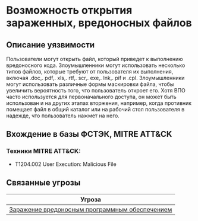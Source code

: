 # Возможность открытия зараженных, вредоносных файлов

## Описание уязвимости
Пользователи могут открыть файл, который приведет к выполнению вредоносного кода. Злоумышленники могут использовать несколько типов файлов, которые требуют от пользователя их выполнения, включая .doc,. pdf,. xls,. rtf,. scr,. exe,. lnk,. pif и .cpl.
Злоумышленники  могут использовать различные формы маскировки файла, чтобы увеличить вероятность того, что пользователь откроет его.
Хотя ВПО часто используется для первоначального доступа, он может быть использован и на других этапах вторжения, например, когда противник помещает файл в общий каталог или на рабочий стол пользователя в надежде, что пользователь нажмет на него.
## Вхождение в базы ФСТЭК, MITRE ATT&CK
### Техники MITRE ATT&CK:
+ T1204.002 User Execution: Malicious File

## Связанные угрозы
|Угроза|
|-|
|[Заражение вредоносным программным обеспечением](/vkr/threats/page20)|